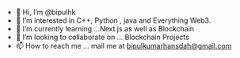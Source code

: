 - 👋 Hi, I’m @bipulhk
- 👀 I’m interested in C++, Python , java and Everything Web3. 
- 🌱 I’m currently learning ...Next.js as well as Blockchain  
- 💞️ I’m looking to collaborate on ... Blockchain Projects
- 📫 How to reach me ... mail me at bipulkumarhansdah@gmail.com

<!---
bipulhk/bipulhk is a ✨ special ✨ repository because its `README.md` (this file) appears on your GitHub profile.
You can click the Preview link to take a look at your changes.
--->
